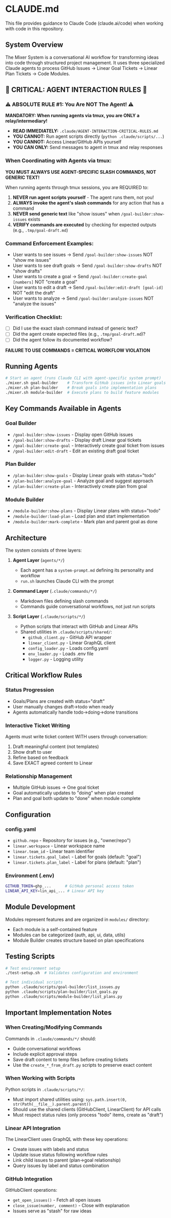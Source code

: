 # CLAUDE.md

This file provides guidance to Claude Code (claude.ai/code) when working with code in this repository.

## System Overview

The Mixer System is a conversational AI workflow for transforming ideas into code through structured project management. It uses three specialized Claude agents to process GitHub Issues → Linear Goal Tickets → Linear Plan Tickets → Code Modules.

## 🔴 CRITICAL: AGENT INTERACTION RULES 🔴

### ⚠️ ABSOLUTE RULE #1: You Are NOT The Agent! ⚠️
**MANDATORY: When running agents via tmux, you are ONLY a relay/intermediary!**
- **READ IMMEDIATELY:** `.claude/AGENT-INTERACTION-CRITICAL-RULES.md`
- **YOU CANNOT:** Run agent scripts directly (`python .claude/scripts/...`)
- **YOU CANNOT:** Access Linear/GitHub APIs yourself
- **YOU CAN ONLY:** Send messages to agent in tmux and relay responses

### When Coordinating with Agents via tmux:
**YOU MUST ALWAYS USE AGENT-SPECIFIC SLASH COMMANDS, NOT GENERIC TEXT!**

When running agents through tmux sessions, you are REQUIRED to:
1. **NEVER run agent scripts yourself** - The agent runs them, not you!
2. **ALWAYS invoke the agent's slash commands** for any action that has a command
3. **NEVER send generic text** like "show issues" when `/goal-builder:show-issues` exists
4. **VERIFY commands are executed** by checking for expected outputs (e.g., `.tmp/goal-draft.md`)

### Command Enforcement Examples:
- User wants to see issues → Send `/goal-builder:show-issues` NOT "show me issues"
- User wants to see draft goals → Send `/goal-builder:show-drafts` NOT "show drafts"
- User wants to create a goal → Send `/goal-builder:create-goal [numbers]` NOT "create a goal"
- User wants to edit a draft → Send `/goal-builder:edit-draft [goal-id]` NOT "edit the draft"
- User wants to analyze → Send `/goal-builder:analyze-issues` NOT "analyze the issues"

### Verification Checklist:
- [ ] Did I use the exact slash command instead of generic text?
- [ ] Did the agent create expected files (e.g., `.tmp/goal-draft.md`)?
- [ ] Did the agent follow its documented workflow?

**FAILURE TO USE COMMANDS = CRITICAL WORKFLOW VIOLATION**

## Running Agents

```bash
# Start an agent (runs Claude CLI with agent-specific system prompt)
./mixer.sh goal-builder    # Transform GitHub issues into Linear goals
./mixer.sh plan-builder    # Break goals into implementation plans
./mixer.sh module-builder  # Execute plans to build feature modules
```

## Key Commands Available in Agents

### Goal Builder
- `/goal-builder:show-issues` - Display open GitHub issues
- `/goal-builder:show-drafts` - Display draft Linear goal tickets
- `/goal-builder:create-goal` - Interactively create goal ticket from issues
- `/goal-builder:edit-draft` - Edit an existing draft goal ticket

### Plan Builder
- `/plan-builder:show-goals` - Display Linear goals with status="todo"
- `/plan-builder:analyze-goal` - Analyze goal and suggest approach
- `/plan-builder:create-plan` - Interactively create plan from goal

### Module Builder
- `/module-builder:show-plans` - Display Linear plans with status="todo"
- `/module-builder:load-plan` - Load plan and start implementation
- `/module-builder:mark-complete` - Mark plan and parent goal as done

## Architecture

The system consists of three layers:

1. **Agent Layer** (`agents/*/`)
   - Each agent has a `system-prompt.md` defining its personality and workflow
   - `run.sh` launches Claude CLI with the prompt

2. **Command Layer** (`.claude/commands/*/`)
   - Markdown files defining slash commands
   - Commands guide conversational workflows, not just run scripts

3. **Script Layer** (`.claude/scripts/*/`)
   - Python scripts that interact with GitHub and Linear APIs
   - Shared utilities in `.claude/scripts/shared/`:
     - `github_client.py` - GitHub API wrapper
     - `linear_client.py` - Linear GraphQL client
     - `config_loader.py` - Loads config.yaml
     - `env_loader.py` - Loads .env file
     - `logger.py` - Logging utility

## Critical Workflow Rules

### Status Progression
- Goals/Plans are created with status="draft"
- User manually changes draft→todo when ready
- Agents automatically handle todo→doing→done transitions

### Interactive Ticket Writing
Agents must write ticket content WITH users through conversation:
1. Draft meaningful content (not templates)
2. Show draft to user
3. Refine based on feedback
4. Save EXACT agreed content to Linear

### Relationship Management
- Multiple GitHub issues → One goal ticket
- Goal automatically updates to "doing" when plan created
- Plan and goal both update to "done" when module complete

## Configuration

### config.yaml
- `github.repo` - Repository for issues (e.g., "owner/repo")
- `linear.workspace` - Linear workspace name
- `linear.team_id` - Linear team identifier
- `linear.tickets.goal_label` - Label for goals (default: "goal")
- `linear.tickets.plan_label` - Label for plans (default: "plan")

### Environment (.env)
```bash
GITHUB_TOKEN=ghp_...      # GitHub personal access token
LINEAR_API_KEY=lin_api_... # Linear API key
```

## Module Development

Modules represent features and are organized in `modules/` directory:
- Each module is a self-contained feature
- Modules can be categorized (auth, api, ui, data, utils)
- Module Builder creates structure based on plan specifications

## Testing Scripts

```bash
# Test environment setup
./test-setup.sh  # Validates configuration and environment

# Test individual scripts
python .claude/scripts/goal-builder/list_issues.py
python .claude/scripts/plan-builder/list_goals.py
python .claude/scripts/module-builder/list_plans.py
```

## Important Implementation Notes

### When Creating/Modifying Commands
Commands in `.claude/commands/*/` should:
- Guide conversational workflows
- Include explicit approval steps
- Save draft content to temp files before creating tickets
- Use the `create_*_from_draft.py` scripts to preserve exact content

### When Working with Scripts
Python scripts in `.claude/scripts/*/`:
- Must import shared utilities using: `sys.path.insert(0, str(Path(__file__).parent.parent))`
- Should use the shared clients (GitHubClient, LinearClient) for API calls
- Must respect status rules (only process "todo" items, create as "draft")

### Linear API Integration
The LinearClient uses GraphQL with these key operations:
- Create issues with labels and status
- Update issue status following workflow rules
- Link child issues to parent (plan→goal relationship)
- Query issues by label and status combination

### GitHub Integration
GitHubClient operations:
- `get_open_issues()` - Fetch all open issues
- `close_issue(number, comment)` - Close with explanation
- Issues serve as "stash" for raw ideas